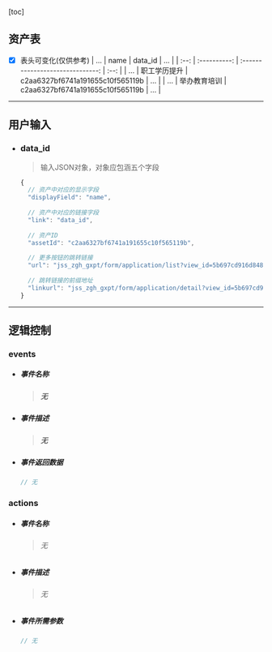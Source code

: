 [toc]
## 资产表
+ [x] 表头可变化(仅供参考)
   | ...  |     name     |             data_id              | ...  |
   | :--: | :----------: | :------------------------------: | :--: |
   | ...  | 职工学历提升 | c2aa6327bf6741a191655c10f565119b | ...  |
   | ...  | 举办教育培训 | c2aa6327bf6741a191655c10f565119b | ...  |

---
## 用户输入 
- ### data_id

  > 输入JSON对象，对象应包涵五个字段

  ```js
  {
    // 资产中对应的显示字段
    "displayField": "name",
        
    // 资产中对应的链接字段
    "link": "data_id",
        
    // 资产ID
    "assetId": "c2aa6327bf6741a191655c10f565119b",
    
    // 更多按钮的跳转链接
    "url": "jss_zgh_gxpt/form/application/list?view_id=5b697cd916d8484ea91ab5f781768584",
        
    // 跳转链接的前缀地址
    "linkurl": "jss_zgh_gxpt/form/application/detail?view_id=5b697cd916d8484ea91ab5f781768584&form_id=30946c0c2d7e4076921bd8167ea9ec02&type=1&related=0&id=",
  }
  ```

---
## 逻辑控制
### events

- ##### 事件名称

  > ##### 无

- ##### 事件描述

  > ##### 无

- ##### 事件返回数据

  ```js
  // 无
  ```

### actions
- ##### 事件名称

  > ###### 无

- ##### 事件描述

  > ###### 无

- ##### 事件所需参数

  ```js
  // 无
  ```

  



